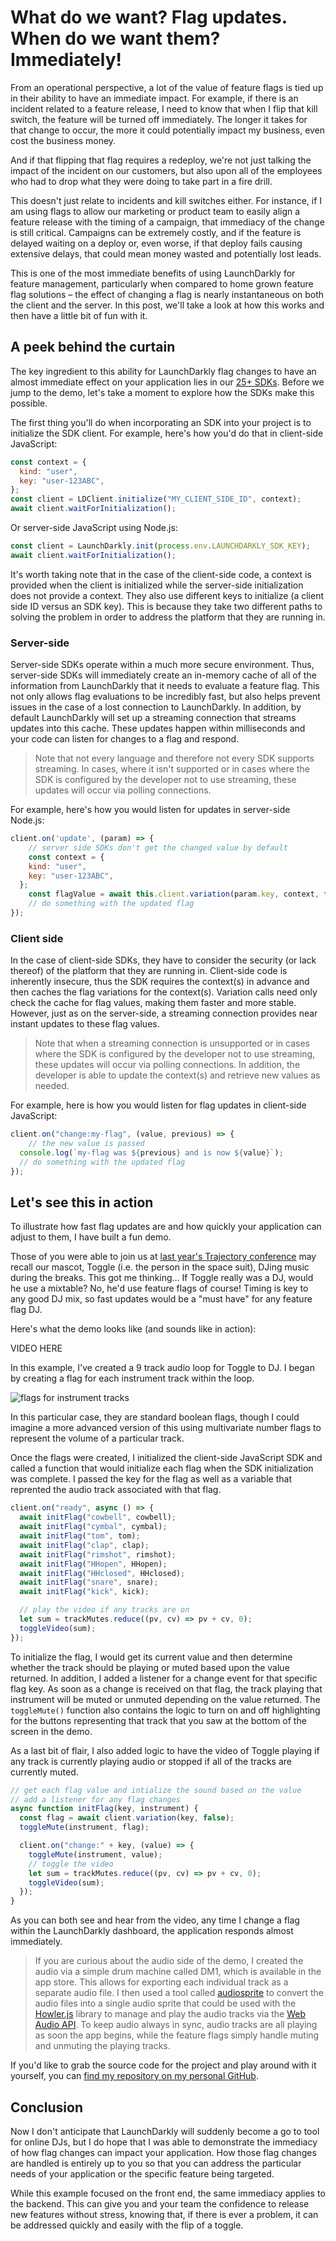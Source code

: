 # What do we want? Flag updates. When do we want them? Immediately!

From an operational perspective, a lot of the value of feature flags is tied up in their ability to have an immediate impact. For example, if there is an incident related to a feature release, I need to know that when I flip that kill switch, the feature will be turned off immediately. The longer it takes for that change to occur, the more it could potentially impact my business, even cost the business money.

And if that flipping that flag requires a redeploy, we're not just talking the impact of the incident on our customers, but also upon all of the employees who had to drop what they were doing to take part in a fire drill.

This doesn't just relate to incidents and kill switches either. For instance, if I am using flags to allow our marketing or product team to easily align a feature release with the timing of a campaign, that immediacy of the change is still critical. Campaigns can be extremely costly, and if the feature is delayed waiting on a deploy or, even worse, if that deploy fails causing extensive delays, that could mean money wasted and potentially lost leads.

This is one of the most immediate benefits of using LaunchDarkly for feature management, particularly when compared to home grown feature flag solutions – the effect of changing a flag is nearly instantaneous on both the client and the server. In this post, we'll take a look at how this works and then have a little bit of fun with it.

## A peek behind the curtain

The key ingredient to this ability for LaunchDarkly flag changes to have an almost immediate effect on your application lies in our [25+ SDKs](https://launchdarkly.com/features/sdk/). Before we jump to the demo, let's take a moment to explore how the SDKs make this possible.

The first thing you'll do when incorporating an SDK into your project is to initialize the SDK client. For example, here's how you'd do that in client-side JavaScript:

```javascript
const context = {
  kind: "user",
  key: "user-123ABC",
};
const client = LDClient.initialize("MY_CLIENT_SIDE_ID", context);
await client.waitForInitialization();
```

Or server-side JavaScript using Node.js:

```javascript
const client = LaunchDarkly.init(process.env.LAUNCHDARKLY_SDK_KEY);
await client.waitForInitialization();
```

It's worth taking note that in the case of the client-side code, a context is provided when the client is initialized while the server-side initialization does not provide a context. They also use different keys to initialize (a client side ID versus an SDK key). This is because they take two different paths to solving the problem in order to address the platform that they are running in.

### Server-side

Server-side SDKs operate within a much more secure environment. Thus, server-side SDKs will immediately create an in-memory cache of all of the information from LaunchDarkly that it needs to evaluate a feature flag. This not only allows flag evaluations to be incredibly fast, but also helps prevent issues in the case of a lost connection to LaunchDarkly. In addition, by default LaunchDarkly will set up a streaming connection that streams updates into this cache. These updates happen within milliseconds and your code can listen for changes to a flag and respond.

> Note that not every language and therefore not every SDK supports streaming. In cases, where it isn't supported or in cases where the SDK is configured by the developer not to use streaming, these updates will occur via polling connections.

For example, here's how you would listen for updates in server-side Node.js:

```javascript
client.on('update', (param) => {
	// server side SDKs don't get the changed value by default
	const context = {
    kind: "user",
    key: "user-123ABC",
  };
	const flagValue = await this.client.variation(param.key, context, false);
	// do something with the updated flag
});
```

### Client side

In the case of client-side SDKs, they have to consider the security (or lack thereof) of the platform that they are running in. Client-side code is inherently insecure, thus the SDK requires the context(s) in advance and then caches the flag variations for the context(s). Variation calls need only check the cache for flag values, making them faster and more stable. However, just as on the server-side, a streaming connection provides near instant updates to these flag values.

> Note that when a streaming connection is unsupported or in cases where the SDK is configured by the developer not to use streaming, these updates will occur via polling connections. In addition, the developer is able to update the context(s) and retrieve new values as needed.
> 

For example, here is how you would listen for flag updates in client-side JavaScript:

```javascript
client.on("change:my-flag", (value, previous) => {
	// the new value is passed
  console.log(`my-flag was ${previous} and is now ${value}`);
  // do something with the updated flag
});
```

## Let's see this in action

To illustrate how fast flag updates are and how quickly your application can adjust to them, I have built a fun demo.

Those of you were able to join us at [last year's Trajectory conference](https://launchdarkly.com/trajectory/2022/)  may recall our mascot, Toggle (i.e. the person in the space suit), DJing music during the breaks. This got me thinking... If Toggle really was a DJ, would he use a mixtable? No, he'd use feature flags of course! Timing is key to any good DJ mix, so fast updates would be a "must have" for any feature flag DJ.

Here's what the demo looks like (and sounds like in action):

VIDEO HERE

In this example, I've created a 9 track audio loop for Toggle to DJ. I began by creating a flag for each instrument track within the loop.

![flags for instrument tracks](dj-flags.png)

In this particular case, they are standard boolean flags, though I could imagine a more advanced version of this using multivariate number flags to represent the volume of a particular track.

Once the flags were created, I initialized the client-side JavaScript SDK and called a function that would initialize each flag when the SDK initialization was complete. I passed the key for the flag as well as a variable that reprented the audio track associated with that flag.

```javascript
client.on("ready", async () => {
  await initFlag("cowbell", cowbell);
  await initFlag("cymbal", cymbal);
  await initFlag("tom", tom);
  await initFlag("clap", clap);
  await initFlag("rimshot", rimshot);
  await initFlag("HHopen", HHopen);
  await initFlag("HHclosed", HHclosed);
  await initFlag("snare", snare);
  await initFlag("kick", kick);

  // play the video if any tracks are on
  let sum = trackMutes.reduce((pv, cv) => pv + cv, 0);
  toggleVideo(sum);
});
```

To initialize the flag, I would get its current value and then determine whether the track should be playing or muted based upon the value returned. In addition, I added a listener for a change event for that specific flag key. As soon as a change is received on that flag, the track playing that instrument will be muted or unmuted depending on the value returned. The `toggleMute()` function also contains the logic to turn on and off highlighting for the buttons representing that track that you saw at the bottom of the screen in the demo.

As a last bit of flair, I also added logic to have the video of Toggle playing if any track is currently playing audio or stopped if all of the tracks are currently muted.

```javascript
// get each flag value and intialize the sound based on the value
// add a listener for any flag changes
async function initFlag(key, instrument) {
  const flag = await client.variation(key, false);
  toggleMute(instrument, flag);

  client.on("change:" + key, (value) => {
    toggleMute(instrument, value);
    // toggle the video
    let sum = trackMutes.reduce((pv, cv) => pv + cv, 0);
    toggleVideo(sum);
  });
}
```

As you can both see and hear from the video, any time I change a flag within the LaunchDarkly dashboard, the application responds almost immediately.

> If you are curious about the audio side of the demo, I created the audio via a simple drum machine called DM1, which is available in the app store. This allows for exporting each individual track as a separate audio file. I then used a tool called [audiosprite](https://www.npmjs.com/package/audiosprite) to convert the audio files into a single audio sprite that could be used with the [Howler.js](https://github.com/goldfire/howler.js) library to manage and play the audio tracks via the [Web Audio API](https://developer.mozilla.org/en-US/docs/Web/API/Web_Audio_API). To keep audio always in sync, audio tracks are all playing as soon the app begins, while the feature flags simply handle muting and unmuting the playing tracks.

If you'd like to grab the source code for the project and play around with it yourself, you can [find my repository on my personal GitHub](https://github.com/remotesynth/djtoggle).

## Conclusion

Now I don't anticipate that LaunchDarkly will suddenly become a go to tool for online DJs, but I do hope that I was able to demonstrate the immediacy of how flag changes can impact your application. How those flag changes are handled is entirely up to you so that you can address the particular needs of your application or the specific feature being targeted.

While this example focused on the front end, the same immediacy applies to the backend. This can give you and your team the confidence to release new features without stress, knowing that, if there is ever a problem, it can be addressed quickly and easily with the flip of a toggle.
